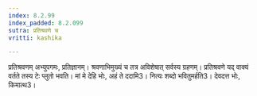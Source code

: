 ```yaml
---
index: 8.2.99
index_padded: 8.2.099
sutra: प्रतिश्रवणे च
vritti: kashika

---
```

प्रतिश्रवणम् अभ्युपगमः, प्रतिज्ञानम्। श्रवणाभिमुख्यं च तत्र अविशेषात् सर्वस्य ग्रहणम्। प्रतिश्रवणे यद् वाक्यं वर्तते तस्य टेः प्लुतो भवति। मां मे देहि भोः, अहं ते ददामि3। नित्यः शब्दो भवितुमर्हति3। देवदत्त भोः, किमात्थ3।